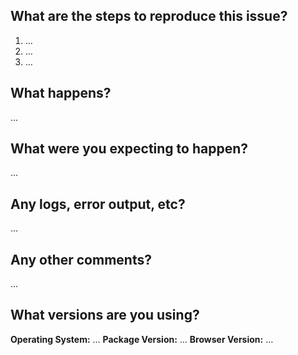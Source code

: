 <!-- Thanks for reporting an issue! Please fill out the blanks below. -->

## What are the steps to reproduce this issue?
1. …
2. …
3. …

## What happens?
…

## What were you expecting to happen?
…

## Any logs, error output, etc?
…

## Any other comments?
…

## What versions are you using?
**Operating System:** …
**Package Version:** …
**Browser Version:** …
